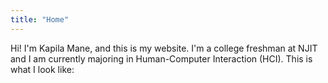 ```yaml
---
title: "Home"
---
```


Hi! I'm Kapila Mane, and this is my website. I'm a college freshman at NJIT and I am currently majoring in Human-Computer Interaction (HCI). 
This is what I look like:

